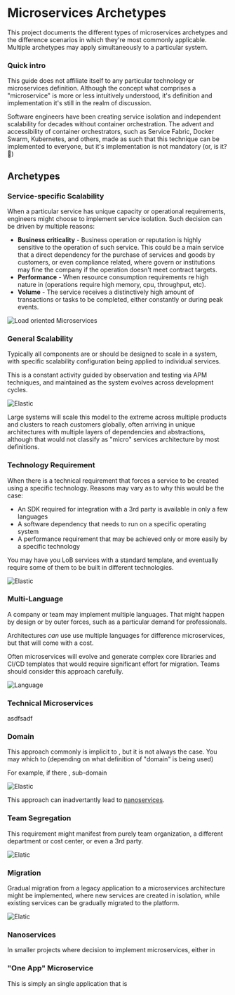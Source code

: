 # Microservices Archetypes

This project documents the different types of microservices archetypes and the difference scenarios in which they're most commonly applicable. Multiple archetypes may apply simultaneously to a particular system.

### Quick intro

This guide does not affiliate itself to any particular technology or microservices definition. Although the concept what comprises a "microservice" is more or less intuitively understood, it's definition and implementation it's still in the realm of discussion.

Software engineers have been creating service isolation and independent scalability for decades without container orchestration. The advent and accessibility of container orchestrators, such as Service Fabric, Docker Swarm, Kubernetes, and others, made as such that this technique can be implemented to everyone, but it's implementation is not mandatory (or, is it? 🤔)

## Archetypes

### Service-specific Scalability

When a particular service has unique capacity or operational requirements, engineers might choose to implement service isolation. Such decision can be driven by multiple reasons:

- **Business criticality** - Business operation or reputation is highly sensitive to the operation of such service. This could be a main service that a direct dependency for the purchase of services and goods by customers, or even compliance related, where govern or institutions may fine the company if the operation doesn't meet contract targets.
- **Performance** - When resource consumption requirements re high nature in (operations require high memory, cpu, throughput, etc).
- **Volume** - The service receives a distinctively high amount of transactions or tasks to be completed, either constantly or during peak events.

![Load oriented Microservices][1]

### General Scalability

Typically all components are or should be designed to scale in a system, with specific scalability configuration being applied to individual services.

This is a constant activity guided by observation and testing via APM techniques, and maintained as the system evolves across development cycles.

![Elastic][2]

Large systems will scale this model to the extreme across multiple products and clusters to reach customers globally, often arriving in unique architectures with multiple layers of dependencies and abstractions, although that would not classify as "micro" services architecture by most definitions.


### Technology Requirement 

When there is a technical requirement that forces a service to be created using a specific technology. Reasons may vary as to why this would be the case:

- An SDK required for integration with a 3rd party is available in only a few languages
- A software dependency that needs to run on a specific operating system
- A performance requirement that may be achieved only or more easily by a specific technology

You may have you LoB services with a standard template, and eventually require some of them to be built in different technologies.

![Elastic][6]


### Multi-Language

A company or team may implement multiple languages. That might happen by design or by outer forces, such as a particular demand for professionals.

Architectures _can_ use use multiple languages for difference microservices, but that will come with a cost.

Often microservices will evolve and generate complex core libraries and CI/CD templates that would require significant effort for migration. Teams should consider this approach carefully.

![Language][7]


### Technical Microservices

asdfsadf
### Domain

This approach commonly is implicit to , but it is not always the case. You may which to (depending on what definition of "domain" is being used)

For example, if there , sub-domain


![Elastic][3]

This approach can inadvertantly lead to [nanoservices](###nanoservices).

### Team Segregation

This requirement might manifest from purely team organization, a different department or cost center, or even a 3rd party.

![Elatic][4]

### Migration

Gradual migration from a legacy application to a microservices architecture might be implemented, where new services are created in isolation, while existing services can be gradually migrated to the platform.

![Elatic][5]

### Nanoservices

In smaller projects where decision to implement microservices, either in

### "One App" Microservice

This is simply an single application that is 


[1]: assets/load.png
[2]: assets/elastic.png
[3]: assets/domain.png
[4]: assets/team.png
[5]: assets/migration.png
[6]: assets/tech.png
[7]: assets/language.png